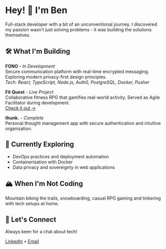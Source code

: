 # Hey! 👋 I'm Ben
Full-stack developer with a bit of an unconventional journey. I discovered my passion wasn't just solving problems - it was building the solutions themselves.

## 🛠️ What I'm Building
**FONO** - *In Development*  
Secure communication platform with real-time encrypted messaging. Exploring modern privacy-first design principles.  
*Tech: React, TypeScript, Node.js, Auth0, PostgreSQL, Docker, Pusher*

**Fit Quest** - *Live Project*  
Collaborative fitness RPG that gamifies real-world activity. Served as Agile Facilitator during development.  
[Check it out →](https://fitquest-wupo.onrender.com/)

**thunk.** - *Complete*  
Personal thought management app with secure authentication and intuitive organisation.

## 🌱 Currently Exploring
- DevOps practices and deployment automation
- Containerisation with Docker
- Data privacy and sovereignty in web applications

## 🏔️ When I'm Not Coding
Mountain biking the trails, snowboarding, casual RPG gaming and tinkering with tech setups at home.

## 🤝 Let's Connect
Always keen for a chat about tech!

[LinkedIn](https://linkedin.com/in/ben-ngahere/) • [Email](mailto:ngahereben@gmail.com)
